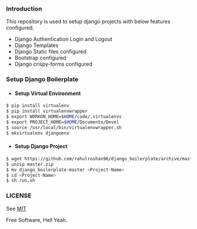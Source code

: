 ### Introduction

This repository is used to setup django projects with below features configured.
- Django Authentication Login and Logout
- Django Templates 
- Django Static files configured
- Bootstrap configured
- Django crispy-forms configured

### Setup Django Boilerplate

- #### Setup Virtual Environment

```sh
$ pip install virtualenv
$ pip install virtualenvwrapper
$ export WORKON_HOME=$HOME/code/.virtualenvs
$ export PROJECT_HOME=$HOME/Documents/Devel
$ source /usr/local/bin/virtualenvwrapper.sh
$ mkvirtualenv djangoenv
```

- #### Setup Django Project

```sh
$ wget https://github.com/rahulroshan96/django_boilerplate/archive/master.zip
$ unzip master.zip
$ mv django_boilerplate-master <Project-Name>
$ cd <Project-Name>
$ sh run.sh
```


### LICENSE
See [MIT](https://github.com/rahulroshan96/django_boilerplate/blob/master/LICENSE)

Free Software, Hell Yeah.